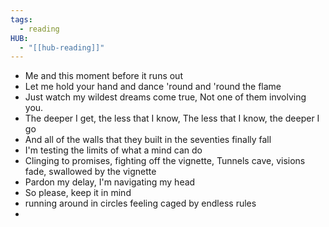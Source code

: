 ```yaml
---
tags:
  - reading
HUB:
  - "[[hub-reading]]"
---
```




- Me and this moment before it runs out
- Let me hold your hand and dance 'round and 'round the flame
- Just watch my wildest dreams come true,  Not one of them involving you.
- The deeper I get, the less that I know, The less that I know, the deeper I go
- And all of the walls that they built in the seventies finally fall
- I'm testing the limits of what a mind can do
- Clinging to promises, fighting off the vignette, Tunnels cave, visions fade, swallowed by the vignette
- Pardon my delay, I'm navigating my head
- So please, keep it in mind
- running around in circles feeling caged by endless rules
- 


